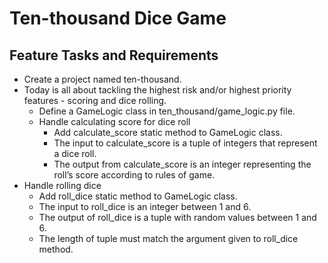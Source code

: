 # Ten-thousand Dice Game

## Feature Tasks and Requirements
* Create a project named ten-thousand.
* Today is all about tackling the highest risk and/or highest priority features - scoring and dice rolling. 
  * Define a GameLogic class in ten_thousand/game_logic.py file.
  * Handle calculating score for dice roll
    * Add calculate_score static method to GameLogic class.
    * The input to calculate_score is a tuple of integers that represent a dice roll.
    * The output from calculate_score is an integer representing the roll’s score according to rules of game.
* Handle rolling dice
  * Add roll_dice static method to GameLogic class.
  * The input to roll_dice is an integer between 1 and 6.
  * The output of roll_dice is a tuple with random values between 1 and 6.
  * The length of tuple must match the argument given to roll_dice method.

